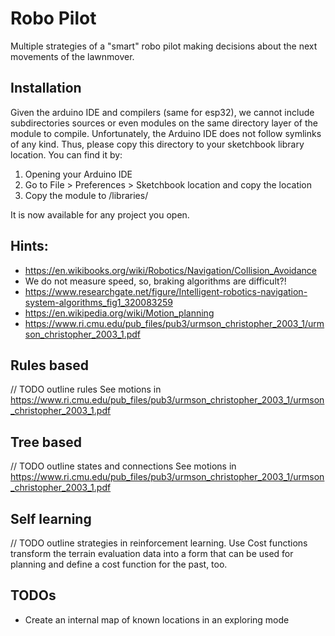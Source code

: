 # Robo Pilot
Multiple strategies of a "smart" robo pilot making decisions about the next movements of the lawnmover. 

## Installation
Given the arduino IDE and compilers (same for esp32), we cannot include subdirectories sources or even modules on the same directory layer of the module to compile.
Unfortunately, the Arduino IDE does not follow symlinks of any kind.
Thus, please copy this directory to your sketchbook library location. You can find it by:
1. Opening your Arduino IDE
2. Go to File > Preferences > Sketchbook location and copy the location
3. Copy the module to <your-sketchbook-location>/libraries/

It is now available for any project you open.

## Hints:
* https://en.wikibooks.org/wiki/Robotics/Navigation/Collision_Avoidance
* We do not measure speed, so, braking algorithms are difficult?!
* https://www.researchgate.net/figure/Intelligent-robotics-navigation-system-algorithms_fig1_320083259
* https://en.wikipedia.org/wiki/Motion_planning
* https://www.ri.cmu.edu/pub_files/pub3/urmson_christopher_2003_1/urmson_christopher_2003_1.pdf

## Rules based
// TODO outline rules
See motions in https://www.ri.cmu.edu/pub_files/pub3/urmson_christopher_2003_1/urmson_christopher_2003_1.pdf

## Tree based
// TODO outline states and connections
See motions in https://www.ri.cmu.edu/pub_files/pub3/urmson_christopher_2003_1/urmson_christopher_2003_1.pdf

## Self learning
// TODO outline strategies in reinforcement learning. Use Cost functions transform the terrain evaluation data into a
form that can be used for planning and define a cost function for the past, too.

## TODOs
* Create an internal map of known locations in an exploring mode